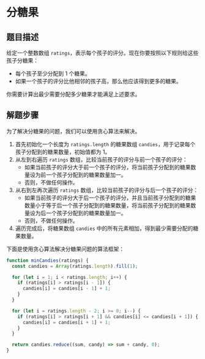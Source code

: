 # 分糖果

## 题目描述

给定一个整数数组 `ratings`，表示每个孩子的评分。现在你要按照以下规则给这些孩子分糖果：

- 每个孩子至少分配到 1 个糖果。
- 如果一个孩子的评分比他相邻的孩子高，那么他应该得到更多的糖果。

你需要计算出最少需要分配多少糖果才能满足上述要求。

## 解题步骤

为了解决分糖果的问题，我们可以使用贪心算法来解决。

1. 首先初始化一个长度为 `ratings.length` 的糖果数组 `candies`，用于记录每个孩子分配到的糖果数量，初始值都为 1。
2. 从左到右遍历 `ratings` 数组，比较当前孩子的评分与前一个孩子的评分：
   - 如果当前孩子的评分大于前一个孩子的评分，将当前孩子分配到的糖果数量设为前一个孩子分配到的糖果数量加一。
   - 否则，不做任何操作。
3. 从右到左再次遍历 `ratings` 数组，比较当前孩子的评分与后一个孩子的评分：
   - 如果当前孩子的评分大于后一个孩子的评分，并且当前孩子分配到的糖果数量小于等于后一个孩子分配到的糖果数量，将当前孩子分配到的糖果数量设为后一个孩子分配到的糖果数量加一。
   - 否则，不做任何操作。
4. 遍历完成后，将糖果数组 `candies` 中的所有元素相加，得到最少需要分配的糖果数量。

下面是使用贪心算法解决分糖果问题的算法框架：

```javascript
function minCandies(ratings) {
  const candies = Array(ratings.length).fill(1);

  for (let i = 1; i < ratings.length; i++) {
    if (ratings[i] > ratings[i - 1]) {
      candies[i] = candies[i - 1] + 1;
    }
  }

  for (let i = ratings.length - 2; i >= 0; i--) {
    if (ratings[i] > ratings[i + 1] && candies[i] <= candies[i + 1]) {
      candies[i] = candies[i + 1] + 1;
    }
  }

  return candies.reduce((sum, candy) => sum + candy, 0);
}
```